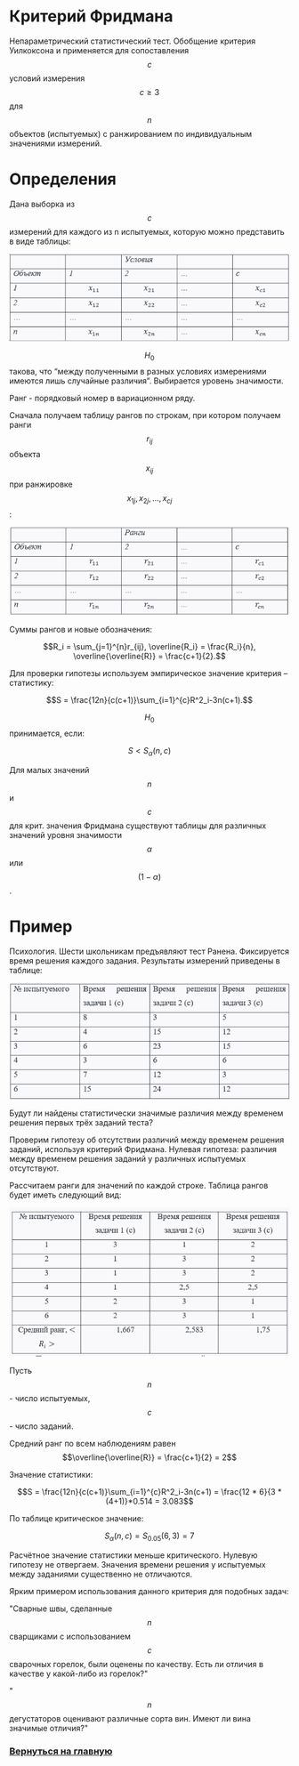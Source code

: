 # Критерий Фридмана

Непараметрический статистический тест. Обобщение критерия Уилкоксона и применяется для сопоставления $$c$$ условий измерения $$c≥3$$ для $$n$$ объектов (испытуемых) с ранжированием по индивидуальным значениями измерений.

# Определения

Дана выборка из $$c$$ измерений для каждого из n испытуемых, которую можно представить в виде таблицы:

![alt text](free1.png)

$$H_0$$ такова, что “между полученными в разных условиях измерениями имеются лишь случайные различия”. Выбирается уровень значимости.

Ранг - порядковый номер в вариационном ряду.

Сначала получаем таблицу рангов по строкам, при котором получаем ранги $$r_{ij}$$ объекта $$x_{ij}$$ при ранжировке $$x_{1j}, x_{2j}, ... , x_{cj}$$:

![alt text](free2.png)

Суммы рангов и новые обозначения:

$$R_i = \sum_{j=1}^{n}r_{ij}, \overline{R_i} = \frac{R_i}{n}, \overline{\overline{R}} = \frac{c+1}{2}.$$

Для проверки гипотезы используем эмпирическое значение критерия – статистику:

$$S = \frac{12n}{c(c+1)}\sum_{i=1}^{c}R^2_i-3n(c+1).$$

$$H_0$$ принимается, если: 

$$S < S_\alpha (n,c)$$

Для малых значений $$n$$ и $$c$$ для крит. значения Фридмана существуют таблицы для различных значений уровня значимости $$α$$ или $$(1-α)$$.

# Пример

Психология. Шести школьникам предъявляют тест Ранена. Фиксируется время решения каждого задания. Результаты измерений приведены в таблице:

![alt text](free3.png)

Будут ли найдены статистически значимые различия между временем решения первых трёх заданий теста?

Проверим гипотезу об отсутствии различий между временем решения заданий, используя критерий Фридмана. Нулевая гипотеза: различия между временем решения заданий у различных испытуемых отсутствуют.

Рассчитаем ранги для значений по каждой строке. Таблица рангов будет иметь следующий вид:

![alt text](free4.png)

Пусть $$n$$ - число испытуемых, $$c$$ - число заданий. 

Средний ранг по всем наблюдениям равен $$\overline{\overline{R}} = \frac{c+1}{2} = 2$$

Значение статистики:

$$S = \frac{12n}{c(c+1)}\sum_{i=1}^{c}R^2_i-3n(c+1) = \frac{12 * 6}{3 * (4+1)}*0.514 = 3.083$$

По таблице критическое значение:

$$S_\alpha (n,c) = S_{0.05} (6,3) = 7$$

Расчётное значение статистики меньше критического. Нулевую гипотезу не отвергаем. Значения времени решения у испытуемых между заданиями существенно не отличаются.

Ярким примером использования данного критерия для подобных задач:

"Сварные швы, сделанные $$n$$ сварщиками с использованием $$c$$ сварочных горелок, были оценены по качеству. Есть ли отличия в качестве у какой-либо из горелок?"

" $$n$$ дегустаторов оценивают различные сорта вин. Имеют ли вина значимые отличия?"

### [Вернуться на главную](/)
